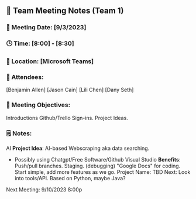 ## 📝 Team Meeting Notes (Team 1)
### 📅 Meeting Date: [9/3/2023]
### 🕒 Time: [8:00] - [8:30]
### 📍 Location: [Microsoft Teams]


### 📣 Attendees:
[Benjamin Allen]
[Jason Cain]
[Lili Chen]
[Dany Seth]

### 🎯 Meeting Objectives:
Introductions
Github/Trello Sign-ins.
Project Ideas.

### 🗒️ Notes:

AI
**Project Idea**: AI-based Webscraping aka data searching.
-  Possibly using Chatgpt/Free Software/Github Visual Studio
**Benefits**: Push/pull branches. Staging. (debugging) "Google Docs" for coding.
Start simple, add more features as we go.
Project Name: TBD
Next: Look into tools/API. Based on Python, maybe Java?

Next Meeting: 9/10/2023 8:00p

